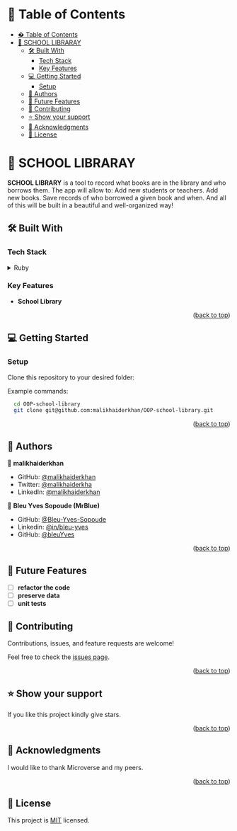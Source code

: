 # 📗 Table of Contents

- [� Table of Contents](#-table-of-contents)
- [📖 SCHOOL LIBRARAY ](#-school-libraray-)
  - [🛠 Built With ](#-built-with-)
    - [Tech Stack ](#tech-stack-)
    - [Key Features ](#key-features-)
  - [💻 Getting Started ](#-getting-started-)
    - [Setup](#setup)
  - [👥 Authors ](#-authors-)
  - [🔭 Future Features ](#-future-features-)
  - [🤝 Contributing ](#-contributing-)
  - [⭐️ Show your support ](#️-show-your-support-)
  - [🙏 Acknowledgments ](#-acknowledgments-)
  - [📝 License ](#-license-)

<!-- PROJECT DESCRIPTION -->

# 📖 SCHOOL LIBRARAY <a name="about-project"></a>

**SCHOOL LIBRARY** is a tool to record what books are in the library and who borrows them. The app will allow to: Add new students or teachers. Add new books. Save records of who borrowed a given book and when. And all of this will be built in a beautiful and well-organized way!

## 🛠 Built With <a name="built-with"></a>

### Tech Stack <a name="tech-stack"></a>

<details>
<summary>Ruby</summary>
  <ul>
    <li><a href="https://rubygems.org">Ruby</a></li>
  </ul>
</details>

<!-- Features -->

### Key Features <a name="key-features"></a>

- **School Library**

<p align="right">(<a href="#readme-top">back to top</a>)</p>

<!-- GETTING STARTED -->

## 💻 Getting Started <a name="getting-started"></a>

### Setup

Clone this repository to your desired folder:

Example commands:

```sh
  cd OOP-school-library
  git clone git@github.com:malikhaiderkhan/OOP-school-library.git
```

<p align="right">(<a href="#readme-top">back to top</a>)</p>

<!-- AUTHORS -->

## 👥 Authors <a name="authors"></a>


👤 **malikhaiderkhan**

- GitHub: [@malikhaiderkhan](https://github.com/malikhaiderkhan)
- Twitter: [@malikhaiderkha](https://twitter.com/malikhaiderkha)
- LinkedIn: [@malikhaiderkhan](https://www.linkedin.com/in/malik-haider-khan-b53188140)

👤 **Bleu Yves Sopoude (MrBlue)**

- GitHub: [@Bleu-Yves-Sopoude](https://github.com/Bleu-Yves-Sopoude)
- Linkedin: [@in/bleu-yves](https://www.linkedin.com/in/bleu-yves/)
- GitHub: [@bleuYves](https://twitter.com/bleuYves)


<p align="right">(<a href="#readme-top">back to top</a>)</p>

## 🔭 Future Features <a name="future-features"></a>

- [ ] **refactor the code**
- [ ] **preserve data**
- [ ] **unit tests**

<!-- CONTRIBUTING -->

## 🤝 Contributing <a name="contributing"></a>

Contributions, issues, and feature requests are welcome!

Feel free to check the [issues page](../../issues/).

<p align="right">(<a href="#readme-top">back to top</a>)</p>

<!-- SUPPORT -->

## ⭐️ Show your support <a name="support"></a>

If you like this project kindly give stars.

<p align="right">(<a href="#readme-top">back to top</a>)</p>

<!-- ACKNOWLEDGEMENTS -->

## 🙏 Acknowledgments <a name="acknowledgements"></a>

I would like to thank Microverse and my peers.

<p align="right">(<a href="#readme-top">back to top</a>)</p>

<!-- LICENSE -->

## 📝 License <a name="license"></a>

This project is [MIT](./LICENSE) licensed.
